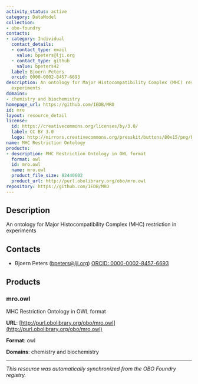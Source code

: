 ```yaml
---
activity_status: active
category: DataModel
collection:
- obo-foundry
contacts:
- category: Individual
  contact_details:
  - contact_type: email
    value: bpeters@lji.org
  - contact_type: github
    value: bpeters42
  label: Bjoern Peters
  orcid: 0000-0002-8457-6693
description: An ontology for Major Histocompatibility Complex (MHC) restriction in
  experiments
domains:
- chemistry and biochemistry
homepage_url: https://github.com/IEDB/MRO
id: mro
layout: resource_detail
license:
  id: https://creativecommons.org/licenses/by/3.0/
  label: CC BY 3.0
  logo: http://mirrors.creativecommons.org/presskit/buttons/80x15/png/by.png
name: MHC Restriction Ontology
products:
- description: MHC Restriction Ontology in OWL format
  format: owl
  id: mro.owl
  name: mro.owl
  product_file_size: 82440602
  product_url: http://purl.obolibrary.org/obo/mro.owl
repository: https://github.com/IEDB/MRO
---
```

## Description

An ontology for Major Histocompatibility Complex (MHC) restriction in experiments

## Contacts

- Bjoern Peters (bpeters@lji.org) [ORCID: 0000-0002-8457-6693](https://orcid.org/0000-0002-8457-6693)

## Products

### mro.owl

MHC Restriction Ontology in OWL format

**URL**: [http://purl.obolibrary.org/obo/mro.owl](http://purl.obolibrary.org/obo/mro.owl)

**Format**: owl

**Domains**: chemistry and biochemistry

---

*This resource was automatically synchronized from the OBO Foundry registry.*
